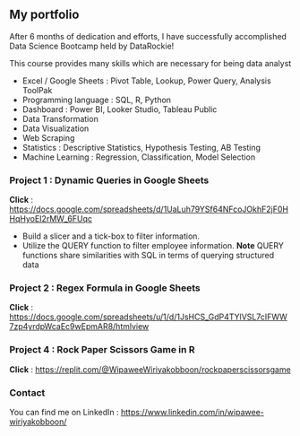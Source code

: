 ## My portfolio

After 6 months of dedication and efforts, I have successfully accomplished Data Science Bootcamp held by DataRockie!

This course provides many skills which are necessary for being data analyst
- Excel / Google Sheets : Pivot Table, Lookup, Power Query, Analysis ToolPak
- Programming language : SQL, R, Python
- Dashboard : Power BI, Looker Studio, Tableau Public
- Data Transformation
- Data Visualization
- Web Scraping
- Statistics : Descriptive Statistics, Hypothesis Testing, AB Testing
- Machine Learning : Regression, Classification, Model Selection

### Project 1 : Dynamic Queries in Google Sheets
**Click** : https://docs.google.com/spreadsheets/d/1UaLuh79YSf64NFcoJOkhF2jF0HHqHyoEI2rMW_6FUqc
  - Build a slicer and a tick-box to filter information.
  - Utilize the QUERY function to filter employee information.
**Note** QUERY functions share similarities with SQL in terms of querying structured data

### Project 2 : Regex Formula in Google Sheets
**Click**  : https://docs.google.com/spreadsheets/u/1/d/1JsHCS_GdP4TYlVSL7cIFWW7zp4yrdpWcaEc9wEpmAR8/htmlview


### Project 4 : Rock Paper Scissors Game in R
**Click**  : https://replit.com/@WipaweeWiriyakobboon/rockpaperscissorsgame


### Contact
You can find me on LinkedIn : https://www.linkedin.com/in/wipawee-wiriyakobboon/
